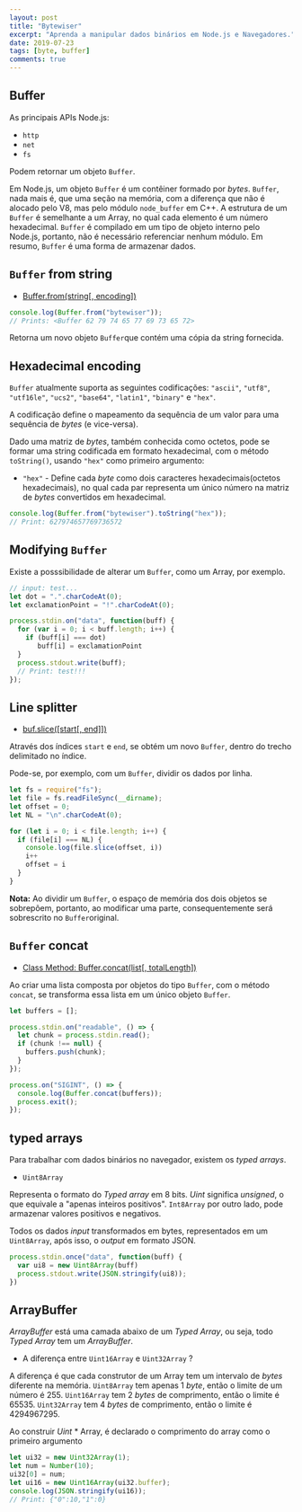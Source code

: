 ```yaml
---
layout: post
title: "Bytewiser"
excerpt: "Aprenda a manipular dados binários em Node.js e Navegadores."
date: 2019-07-23
tags: [byte, buffer]
comments: true
---
```


## Buffer

As principais APIs Node.js:

- `http`
- `net`
- `fs`

Podem retornar um objeto `Buffer`.

Em Node.js, um objeto `Buffer` é um contêiner formado por _bytes_.
`Buffer`, nada mais é, que uma seção na memória, com a diferença que não é alocado 
pelo V8, mas pelo módulo `node_buffer` em C++. A estrutura de um `Buffer` é semelhante 
a um Array, no qual cada elemento é um número hexadecimal. `Buffer` é compilado em um 
tipo de objeto interno pelo Node.js, portanto, não é necessário referenciar nenhum módulo. 
Em resumo, `Buffer` é uma forma de armazenar dados.

## `Buffer` from string

- [Buffer.from(string[, encoding])](https://github.com/nodejs/node/blob/master/doc/api/buffer.md#bufferfrom-bufferalloc-and-bufferallocunsafe)

```js
console.log(Buffer.from("bytewiser"));
// Prints: <Buffer 62 79 74 65 77 69 73 65 72>
```

Retorna um novo objeto `Buffer`que contém uma cópia da string fornecida.

## Hexadecimal encoding

`Buffer` atualmente suporta as seguintes codificações: `"ascii"`, `"utf8"`, `"utf16le"`,
`"ucs2"`, `"base64"`, `"latin1"`, `"binary"` e `"hex"`.

A codificação define o mapeamento da sequência de um valor para uma sequência de 
_bytes_ (e vice-versa). 

Dado uma matriz de _bytes_, também conhecida como octetos, pode se formar uma string 
codificada em formato hexadecimal, com o método `toString()`, usando `"hex"` como 
primeiro argumento:

- `"hex"` - Define cada _byte_ como dois caracteres hexadecimais(octetos hexadecimais), no 
qual cada par representa um único número na matriz de _bytes_ convertidos em hexadecimal.

```js
console.log(Buffer.from("bytewiser").toString("hex"));
// Print: 627974657769736572
```

## Modifying `Buffer`

Existe a posssibilidade de alterar um `Buffer`, como um Array, por exemplo.

```js
// input: test...
let dot = ".".charCodeAt(0);
let exclamationPoint = "!".charCodeAt(0);

process.stdin.on("data", function(buff) {
  for (var i = 0; i < buff.length; i++) {
    if (buff[i] === dot)
       buff[i] = exclamationPoint
  }
  process.stdout.write(buff);
  // Print: test!!!
});
```

## Line splitter

- [buf.slice([start[, end]])](https://github.com/nodejs/node/blob/master/doc/api/buffer.md#bufslicestart-end)

Através dos índices `start` e `end`, se obtém um novo `Buffer`, 
dentro do trecho delimitado no índice.

Pode-se, por exemplo, com um `Buffer`, dividir os dados por linha.

```js
let fs = require("fs");
let file = fs.readFileSync(__dirname);
let offset = 0;
let NL = "\n".charCodeAt(0);

for (let i = 0; i < file.length; i++) {
  if (file[i] === NL) {
    console.log(file.slice(offset, i))
    i++
    offset = i
  }
}
```

**Nota:** Ao dividir um `Buffer`, o espaço de memória dos dois objetos se sobrepõem, 
portanto, ao modificar uma parte, consequentemente será sobrescrito no `Buffer`original.

## `Buffer` concat

- [Class Method: Buffer.concat(list[, totalLength])](https://github.com/nodejs/node/blob/master/doc/api/buffer.md#class-method-bufferconcatlist-totallength)

Ao criar uma lista composta por objetos do tipo `Buffer`, com o método `concat`, se 
transforma essa lista em um único objeto `Buffer`.

```js
let buffers = [];

process.stdin.on("readable", () => {
  let chunk = process.stdin.read();
  if (chunk !== null) {
    buffers.push(chunk);
  }
});

process.on("SIGINT", () => {
  console.log(Buffer.concat(buffers));
  process.exit();
});
```

## typed arrays

Para trabalhar com dados binários no navegador, existem os _typed arrays_.

- `Uint8Array`

Representa o formato do _Typed array_ em 8 bits. _Uint_ significa _unsigned_, o que equivale a 
"apenas inteiros positivos". `Int8Array` por outro lado, pode armazenar valores positivos e negativos.

Todos os dados _input_ transformados em bytes, representados em um `Uint8Array`, após isso, o _output_ 
em formato JSON.

```js
process.stdin.once("data", function(buff) {
  var ui8 = new Uint8Array(buff)
  process.stdout.write(JSON.stringify(ui8));
})
```

## ArrayBuffer

_ArrayBuffer_ está uma camada abaixo de um _Typed Array_, ou seja, todo _Typed Array_ tem um 
_ArrayBuffer_.  

- A diferença entre `Uint16Array` e `Uint32Array` ?

A diferença é que cada construtor de um Array tem um intervalo de _bytes_ diferente na memória. 
`Uint8Array` tem apenas 1 _byte_, então o limite de um número é 255. `Uint16Array` tem 2 _bytes_ de 
comprimento, então o limite é 65535. `Uint32Array` tem 4 _bytes_ de comprimento, então o limite é 
4294967295.

Ao construir _Uint_ * Array, é declarado o comprimento do array como o primeiro argumento

```js
let ui32 = new Uint32Array(1);
let num = Number(10);
ui32[0] = num;
let ui16 = new Uint16Array(ui32.buffer);
console.log(JSON.stringify(ui16));
// Print: {"0":10,"1":0}
```
